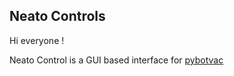 ## Neato Controls
Hi everyone !

Neato Control is a GUI based interface for [pybotvac](https://github.com/stianaske/pybotvac)
